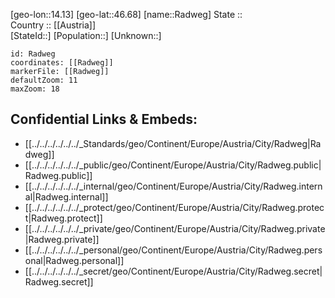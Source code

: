 ﻿---
location: [46.68,14.13] 
mapzoom: [7,12] 
mapmarker: city 
type: City
tags:
- geo/City


SpocWebEntityId: 33611
isDeleted: false
confidential: public

---
[geo-lon::14.13] 
[geo-lat::46.68] 
[name::Radweg] 
State ::  
Country :: [[Austria]]  
[StateId::] 
[Population::] 
[Unknown::] 


```leaflet
id: Radweg
coordinates: [[Radweg]] 
markerFile: [[Radweg]] 
defaultZoom: 11 
maxZoom: 18
```


## Confidential Links & Embeds: 
- [[../../../../../../_Standards/geo/Continent/Europe/Austria/City/Radweg|Radweg]] 
- [[../../../../../../_public/geo/Continent/Europe/Austria/City/Radweg.public|Radweg.public]] 
- [[../../../../../../_internal/geo/Continent/Europe/Austria/City/Radweg.internal|Radweg.internal]] 
- [[../../../../../../_protect/geo/Continent/Europe/Austria/City/Radweg.protect|Radweg.protect]] 
- [[../../../../../../_private/geo/Continent/Europe/Austria/City/Radweg.private|Radweg.private]] 
- [[../../../../../../_personal/geo/Continent/Europe/Austria/City/Radweg.personal|Radweg.personal]] 
- [[../../../../../../_secret/geo/Continent/Europe/Austria/City/Radweg.secret|Radweg.secret]] 
